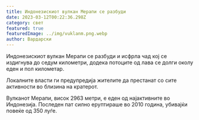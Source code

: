 ```yaml
---
title: Индонезискиот вулкан Мерапи се разбуди
date: 2023-03-12T00:22:36.298Z
category: свет
featured: true
featuredImage: ../img/vuklanm.png.webp
author: Вардарски
---
```


Индонезискиот вулкан Мерапи се разбуди и исфрла чад кој се издигнува до седум километри, додека потоците од лава се долги околу еден и пол километар.

Локалните власти ги предупредија жителите да престанат со сите активности во близина на кратерот.

Вулканот Мерапи, висок 2963 метри, е еден од најактивните во Индонезија. Последен пат силно еруптираше во 2010 година, убивајќи повеќе од 350 луѓе.
